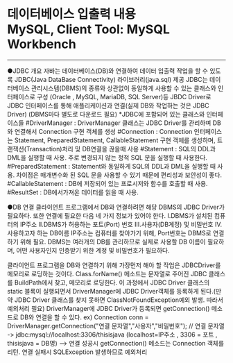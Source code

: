 # 데이터베이스 입출력 내용  <br>MySQL, Client Tool: MySQL Workbench</br>
----------------------------------------------------------------------
●JDBC 개요 
자바는 데이터베이스(DB)와 연결하여 데이터 입출력 작업을 할 수 있도록 JDBC(Java DataBase Connectivity) 라이브러리(java.sql) 제공
JDBC는 데이터베이스 관리시스템(DBMS)의 종류와 상관없이 동일하게 사용할 수 있는 클래스와 인터페이스로 구성
(Oracle , MySQL, MariaDB, SQL Server)등 JBDC Driver로 JDBC 인터페이스를 통해 애플리케이션과 연결(실제 DB와 작업하는 것은 JDBC Driver) (DBMS마다 별도로 다운로드 필요)
  *JDBC에 포함되어 있는 클래스와 인터페이스들
  #DriverManager : DriverManager 클래스는 JDBC Driver를 관리하며 DB와 연결해서 Connection 구현 객체를 생성
  #Connection : Connection 인터페이스는 Statement, PreparedStatement, CallableStatement 구현 객체를 생성하며, 트랜잭션(Transaction)처리 및 DB연결을 끊을때 사용
  #Statement : SQL의 DDL과 DML을 실행할 때 사용. 주로 변경되지 않는 정적 SQL 문을 실행할 때 사용한다.
  #PreparedStatement : Statement와 동일하게 SQL의 DDL과 DML을 실행할 때 사용. 차이점은 매개변수화 된 SQL 문을 사용할 수 있기 때문에 편리성과 보안성이 좋다.
  #CallableStatement : DB에 저장되어 있는 프로시저와 함수를 호출할 때 사용.
  #ResultSet : DB에서가져온 데이터를 읽을 때 사용.

●DB 연결
클라이언트 프로그램에서 DB와 연결하려면 해당 DBMS의 JDBC Driver가 필요하다. 또한 연결에 필요한 다음 네 가지 정보가 있어야 한다.
Ⅰ.DBMS가 설치된 컴퓨터의 IP주소
Ⅱ.DBMS가 허용하는 포트(Port) 번호
Ⅲ.사용자(DB계정) 및 비밀번호
Ⅳ.사용하고자 하는 DB이름
IP주소는 컴퓨터를 찾아가기 위해, Port번호는 DBMS로 연결하기 위해 필요. DBMS는 여러개의 DB를 관리하므로 실제로 사용할 DB 이름이 필요하며, 어떤 사용자인지 인증받기 위한 계정 및 비밀번호가 필요하다. 

클라이언트 프로그램을 DB와 연결하기 위해 가장먼저 해야 할 작업은 JDBCDriver를 메모리로 로딩하는 것이다. Class.forName() 메소드는 문자열로 주어진 JDBC 클래스를 BuildPath에서 찾고, 메모리로 로딩한다.
이 과정에서 JDBC Driver 클래스의 static 블록이 실행되면서 DriverManager에 JDBC Driver객체를 등록하게 된다.(만약 JDBC Driver 클래스를 찾지 못하면 ClassNotFoundException예외 발생. 따라서 예외처리 필요)
DriverManager에 JDBC Driver가 등록되면 getConnection() 메소드로 DB와 연결을 할 수 있다.
ex) Connection conn = DriverManager.getConnection("연결 문자열","사용자","비밀번호");
// 연결 문자열 -> jdbc:mysql://localhost:3306/thisisjava (localhost=IP주소 , 3306 = 포트 , thisisjava = DB명)
--> 연결 성공시 getConnection() 메소드는 Connection 객체를 리턴. 연결 실패시 SQLException 발생하므로 예외처리 
